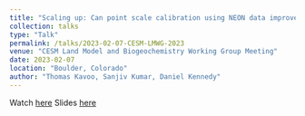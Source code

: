 ```yaml
---
title: "Scaling up: Can point scale calibration using NEON data improve coupled carbon-water cycle in CLM at a regional scale?"
collection: talks
type: "Talk"
permalink: /talks/2023-02-07-CESM-LMWG-2023
venue: "CESM Land Model and Biogeochemistry Working Group Meeting"
date: 2023-02-07
location: "Boulder, Colorado"
author: "Thomas Kavoo, Sanjiv Kumar, Daniel Kennedy"
---
```

Watch [here](https://youtube.com/clip/UgkxoQkllMDGRSA8oeZTu8n57T0E-FAvKFZU)
Slides [here](https://www.cesm.ucar.edu/sites/default/files/2023-03/2023-cesm-lmwg-t.kavoo_.pdf)
